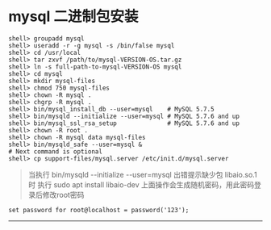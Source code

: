 # mysql 二进制包安装
	shell> groupadd mysql
	shell> useradd -r -g mysql -s /bin/false mysql
	shell> cd /usr/local
	shell> tar zxvf /path/to/mysql-VERSION-OS.tar.gz
	shell> ln -s full-path-to-mysql-VERSION-OS mysql
	shell> cd mysql
	shell> mkdir mysql-files
	shell> chmod 750 mysql-files
	shell> chown -R mysql .
	shell> chgrp -R mysql .
	shell> bin/mysql_install_db --user=mysql    # MySQL 5.7.5
	shell> bin/mysqld --initialize --user=mysql # MySQL 5.7.6 and up
	shell> bin/mysql_ssl_rsa_setup              # MySQL 5.7.6 and up
	shell> chown -R root .
	shell> chown -R mysql data mysql-files
	shell> bin/mysqld_safe --user=mysql &
	# Next command is optional
	shell> cp support-files/mysql.server /etc/init.d/mysql.server

> 当执行 bin/mysqld --initialize --user=mysql  出错提示缺少包 libaio.so.1 时 执行 sudo apt install libaio-dev
>上面操作会生成随机密码，用此密码登录后修改root密码

	set password for root@localhost = password('123'); 

------------